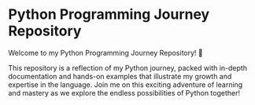 # Python Programming Journey Repository

Welcome to my Python Programming Journey Repository! 🐍

This repository is a reflection of my Python journey, packed with in-depth documentation and hands-on examples that illustrate my growth and expertise in the language. Join me on this exciting adventure of learning and mastery as we explore the endless possibilities of Python together!
